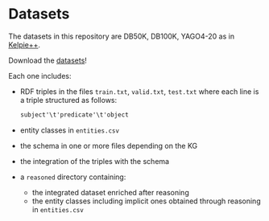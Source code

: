# Datasets

The datasets in this repository are DB50K, DB100K, YAGO4-20 as in [Kelpie++](https://github.com/rbarile17/kelpiePP).

Download the [datasets](https://zenodo.org/records/12819045)!

Each one includes:

- RDF triples in the files `train.txt`, `valid.txt`, `test.txt` where each line is a triple structured as follows:

  ```rdf
  subject'\t'predicate'\t'object
  ```

- entity classes in `entities.csv`
- the schema in one or more files depending on the KG
- the integration of the triples with the schema
- a `reasoned` directory containing:
  - the integrated dataset enriched after reasoning
  - the entity classes including implicit ones obtained through reasoning in `entities.csv`
